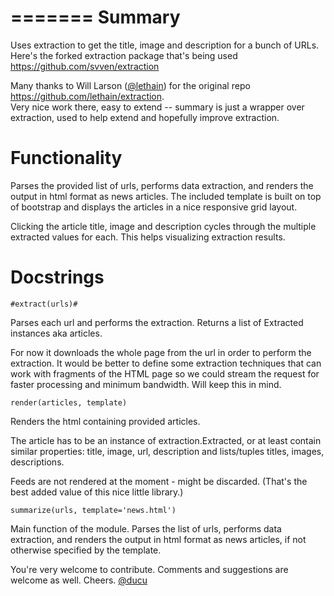 =======
Summary
=======

Uses extraction to get the title, image and description 
for a bunch of URLs. <br />
Here's the forked extraction package that's being used 
https://github.com/svven/extraction

Many thanks to Will Larson ([@lethain](https://github.com/lethain)) for the original repo
https://github.com/lethain/extraction. <br />
Very nice work there, easy to extend -- summary is just a
wrapper over extraction, used to help extend and hopefully 
improve extraction.

Functionality
=============

Parses the provided list of urls, performs data extraction,
and renders the output in html format as news articles.
The included template is built on top of bootstrap and
displays the articles in a nice responsive grid layout.

Clicking the article title, image and description cycles
through the multiple extracted values for each. This helps
visualizing extraction results.

Docstrings
==========

```
#extract(urls)#
```
Parses each url and performs the extraction.
Returns a list of Extracted instances aka articles.

For now it downloads the whole page from the url in order
to perform the extraction. It would be better to define 
some extraction techniques that can work with fragments of
the HTML page so we could stream the request for faster 
processing and minimum bandwidth. Will keep this in mind.

```
render(articles, template)
```
Renders the html containing provided articles.

The article has to be an instance of extraction.Extracted, 
or at least contain similar properties: title, image, url,
description and lists/tuples titles, images, descriptions.

Feeds are not rendered at the moment - might be discarded.
(That's the best added value of this nice little library.)

```
summarize(urls, template='news.html')
```
Main function of the module.
Parses the list of urls, performs data extraction,
and renders the output in html format as news articles,
if not otherwise specified by the template.

You're very welcome to contribute. 
Comments and suggestions are welcome as well. Cheers.
[@ducu](http://twitter.com/ducu)

